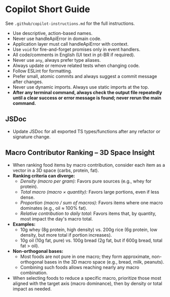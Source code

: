 # Copilot Short Guide

See `.github/copilot-instructions.md` for the full instructions.

- Use descriptive, action-based names.
- Never use handleApiError in domain code.
- Application layer must call handleApiError with context.
- Use `void` for fire-and-forget promises only in event handlers.
- All code/comments in English (UI text in pt-BR if required).
- Never use `any`, always prefer type aliases.
- Always update or remove related tests when changing code.
- Follow ESLint for formatting.
- Prefer small, atomic commits and always suggest a commit message after changes.
- Never use dynamic imports. Always use static imports at the top.
- **After any terminal command, always check the output file repeatedly until a clear success or error message is found; never rerun the main command.**

## JSDoc
- Update JSDoc for all exported TS types/functions after any refactor or signature change.

## Macro Contributor Ranking – 3D Space Insight

- When ranking food items by macro contribution, consider each item as a vector in a 3D space (carbs, protein, fat).
- **Ranking criteria can diverge:**
  - *Density (macro per gram):* Favors pure sources (e.g., whey for protein).
  - *Total macro (macro × quantity):* Favors large portions, even if less dense.
  - *Proportion (macro / sum of macros):* Favors items where one macro dominates (e.g., oil ≈ 100% fat).
  - *Relative contribution to daily total:* Favors items that, by quantity, most impact the day's macro total.
- **Examples:**
  - 10g whey (8g protein, high density) vs. 200g rice (6g protein, low density, but more total if portion increases).
  - 10g oil (10g fat, pure) vs. 100g bread (2g fat, but if 600g bread, total fat > oil).
- **Non-orthogonal bases:**
  - Most foods are not pure in one macro; they form approximate, non-orthogonal bases in the 3D macro space (e.g., bread, milk, peanuts).
  - Combining such foods allows reaching nearly any macro combination.
- When selecting foods to reduce a specific macro, prioritize those most aligned with the target axis (macro dominance), then by density or total impact as needed.